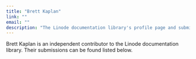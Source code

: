 ```yaml
---
title: "Brett Kaplan"
link: ""
email: ""
description: "The Linode documentation library's profile page and submission listing for Brett Kaplan"
---
```


Brett Kaplan is an independent contributor to the Linode documentation library. Their submissions can be found listed below.